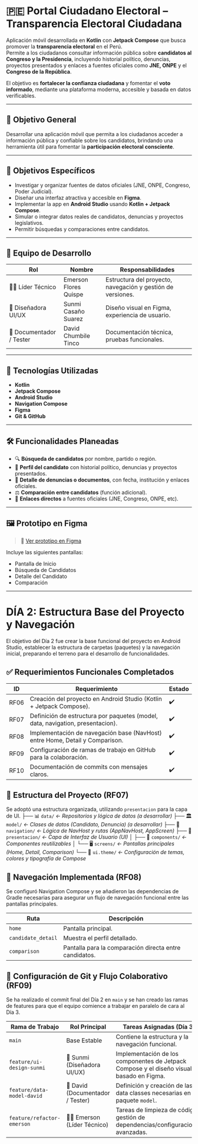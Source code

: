 # 🇵🇪 Portal Ciudadano Electoral – Transparencia Electoral Ciudadana

Aplicación móvil desarrollada en **Kotlin** con **Jetpack Compose** que busca promover la **transparencia electoral** en el Perú.  
Permite a los ciudadanos consultar información pública sobre **candidatos al Congreso y la Presidencia**, incluyendo historial político, denuncias, proyectos presentados y enlaces a fuentes oficiales como **JNE, ONPE** y el **Congreso de la República**.

El objetivo es **fortalecer la confianza ciudadana** y fomentar el **voto informado**, mediante una plataforma moderna, accesible y basada en datos verificables.

---

## 🎯 Objetivo General

Desarrollar una aplicación móvil que permita a los ciudadanos acceder a información pública y confiable sobre los candidatos, brindando una herramienta útil para fomentar la **participación electoral consciente**.

---

## 🎯 Objetivos Específicos

- Investigar y organizar fuentes de datos oficiales (JNE, ONPE, Congreso, Poder Judicial).
- Diseñar una interfaz atractiva y accesible en **Figma**.
- Implementar la app en **Android Studio** usando **Kotlin + Jetpack Compose**.
- Simular o integrar datos reales de candidatos, denuncias y proyectos legislativos.
- Permitir búsquedas y comparaciones entre candidatos.

---

## 👥 Equipo de Desarrollo

| Rol                  | Nombre                     | Responsabilidades                                           |
|----------------------|----------------------------|-------------------------------------------------------------|
| 👨‍💻 Líder Técnico       | Emerson Flores Quispe       | Estructura del proyecto, navegación y gestión de versiones. |
| 🎨 Diseñadora UI/UX     | Sunmi Casaño Suarez         | Diseño visual en Figma, experiencia de usuario.             |
| 📄 Documentador / Tester | David Chumbile Tinco         | Documentación técnica, pruebas funcionales.                 |

---

## 🧰 Tecnologías Utilizadas

- **Kotlin**
- **Jetpack Compose**
- **Android Studio**
- **Navigation Compose**
- **Figma**
- **Git & GitHub**

---

## 🛠️ Funcionalidades Planeadas

- 🔍 **Búsqueda de candidatos** por nombre, partido o región.
- 👤 **Perfil del candidato** con historial político, denuncias y proyectos presentados.
- 📄 **Detalle de denuncias o documentos**, con fecha, institución y enlaces oficiales.
- ⚖️ **Comparación entre candidatos** (función adicional).
- 🔗 **Enlaces directos** a fuentes oficiales (JNE, Congreso, ONPE, etc).

---

## 🖼️ Prototipo en Figma

> 🔗 [Ver prototipo en Figma](https://www.figma.com/make/C0julpMVtw3s3yjY2ijKE3/Pantallas-de-Candidatos?node-id=0-1&p=f&t=9W26pQYKPRslRZhG-0&fullscreen=1)

Incluye las siguientes pantallas:
- Pantalla de Inicio
- Búsqueda de Candidatos
- Detalle del Candidato
- Comparación

---
# DÍA 2: Estructura Base del Proyecto y Navegación

El objetivo del Día 2 fue crear la base funcional del proyecto en Android Studio, establecer la estructura de carpetas (paquetes) y la navegación inicial, preparando el terreno para el desarrollo de funcionalidades.

## ✅ Requerimientos Funcionales Completados

| ID | Requerimiento | Estado |
|----|---------------|---------|
| RF06 | Creación del proyecto en Android Studio (Kotlin + Jetpack Compose). | ✔️ |
| RF07 | Definición de estructura por paquetes (model, data, navigation, presentacion). | ✔️ |
| RF08 | Implementación de navegación base (NavHost) entre Home, Detail y Comparison. | ✔️ |
| RF09 | Configuración de ramas de trabajo en GitHub para la colaboración. | ✔️ |
| RF10 | Documentación de commits con mensajes claros. | ✔️ |

## 📁 Estructura del Proyecto (RF07)

Se adoptó una estructura organizada, utilizando `presentacion` para la capa de UI.
├── 📊 `data/`               *← Repositorios y lógica de datos (a desarrollar)*
├── 🏛️ `model/`              *← Clases de datos (Candidato, Denuncia) (a desarrollar)*
├── 🧭 `navigation/`         *← Lógica de NavHost y rutas (AppNavHost, AppScreen)*
├── 📱 `presentacion/`       *← Capa de Interfaz de Usuario (UI)*
│   ├── 🧩 `components/`     *← Componentes reutilizables*
│   └── 🖥️ `screens/`        *← Pantallas principales (Home, Detail, Comparison)*
└── 🎨 `ui.theme/`           *← Configuración de temas, colores y tipografía de Compose*

## 🧭 Navegación Implementada (RF08)

Se configuró Navigation Compose y se añadieron las dependencias de Gradle necesarias para asegurar un flujo de navegación funcional entre las pantallas principales.

| Ruta | Descripción |
|------|-------------|
| `home` | Pantalla principal. |
| `candidate_detail` | Muestra el perfil detallado. |
| `comparison` | Pantalla para la comparación directa entre candidatos. |

## 🌳 Configuración de Git y Flujo Colaborativo (RF09)

Se ha realizado el commit final del Día 2 en `main` y se han creado las ramas de features para que el equipo comience a trabajar en paralelo de cara al Día 3.

| Rama de Trabajo | Rol Principal | Tareas Asignadas (Día 3) |
|-----------------|---------------|--------------------------|
| `main` | Base Estable | Contiene la estructura y la navegación funcional. |
| `feature/ui-design-sunmi` | 🎨 Sunmi (Diseñadora UI/UX) | Implementación de los componentes de Jetpack Compose y el diseño visual basado en Figma. |
| `feature/data-model-david` | 📄 David (Documentador / Tester) | Definición y creación de las data classes necesarias en el paquete `model`. |
| `feature/refactor-emerson` | 👨‍💻 Emerson (Líder Técnico) | Tareas de limpieza de código y gestión de dependencias/configuraciones avanzadas. |